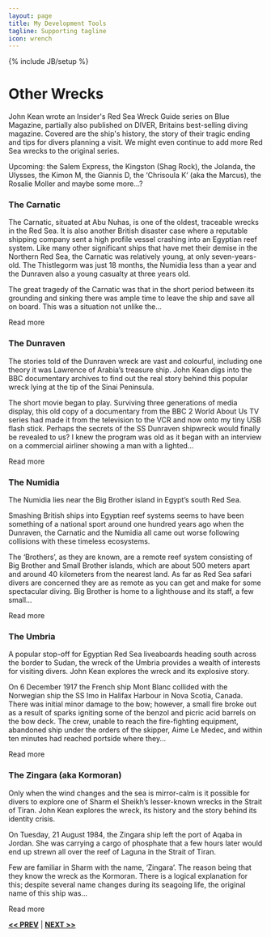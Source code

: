 ```yaml
---
layout: page
title: My Development Tools
tagline: Supporting tagline
icon: wrench
---
```

{% include JB/setup %}

# Other Wrecks
John Kean wrote an Insider's Red Sea Wreck Guide series on Blue Magazine, partially also published on DIVER, Britains best-selling diving magazine. Covered are the ship's history, the story of their tragic ending and tips for divers planning a visit. We might even continue to add more Red Sea wrecks to the original series.

Upcoming: the Salem Express, the Kingston (Shag Rock), the Jolanda, the Ulysses, the Kimon M, the Giannis D, the ‘Chrisoula K’ (aka the Marcus), the Rosalie Moller and maybe some more...?

### The Carnatic

The Carnatic, situated at Abu Nuhas, is one of the oldest, traceable wrecks in the Red Sea. It is also another British disaster case where a reputable shipping company sent a high profile vessel crashing into an Egyptian reef system. Like many other significant ships that have met their demise in the Northern Red Sea, the Carnatic was relatively young, at only seven-years-old. The Thistlegorm was just 18 months, the Numidia less than a year and the Dunraven also a young casualty at three years old.

The great tragedy of the Carnatic was that in the short period between its grounding and sinking there was ample time to leave the ship and save all on board. This was a situation not unlike the...

Read more

### The Dunraven
The stories told of the Dunraven wreck are vast and colourful, including one theory it was Lawrence of Arabia’s treasure ship. John Kean digs into the BBC documentary archives to find out the real story behind this popular wreck lying at the tip of the Sinai Peninsula. 

The short movie began to play. Surviving three generations of media display, this old copy of a documentary from the BBC 2 World About Us TV series had made it from the television to the VCR and now onto my tiny USB flash stick. Perhaps the secrets of the SS Dunraven shipwreck would finally be revealed to us? I knew the program was old as it began with an interview on a commercial airliner showing a man with a lighted...

Read more

### The Numidia
The Numidia lies near the Big Brother island in Egypt’s south Red Sea. 

Smashing British ships into Egyptian reef systems seems to have been something of a national sport around one hundred years ago when the Dunraven, the Carnatic and the Numidia all came out worse following collisions with these timeless ecosystems. 

The ‘Brothers’, as they are known, are a remote reef system consisting of Big Brother and Small Brother islands, which are about 500 meters apart and around 40 kilometers  from the nearest land. As far as Red Sea safari divers are concerned they are as remote as you can get and make for some spectacular diving. Big Brother is home to a lighthouse and its staff, a few small...

Read more

### The Umbria
A popular stop-off for Egyptian Red Sea liveaboards heading south across the border to Sudan, the wreck of the Umbria provides a wealth of interests for visiting divers. John Kean explores the wreck and its explosive story. 

On 6 December 1917 the French ship Mont Blanc collided with the Norwegian ship the SS Imo in Halifax Harbour in Nova Scotia, Canada. There was initial minor damage to the bow; however, a small fire broke out as a result of sparks igniting some of the benzol and picric acid barrels on the bow deck. The crew, unable to reach the fire-fighting equipment, abandoned ship under the orders of the skipper, Aime Le Medec, and within ten minutes had reached portside where they...

Read more

### The Zingara (aka Kormoran)
Only when the wind changes and the sea is mirror-calm is it possible for divers to explore one of Sharm el Sheikh’s lesser-known wrecks in the Strait of Tiran. John Kean explores the wreck, its history and the story behind its identity crisis. 

On Tuesday, 21 August 1984, the Zingara ship left the port of Aqaba in Jordan. She was carrying a cargo of phosphate that a few hours later would end up strewn all over the reef of Laguna in the Strait of Tiran. 

Few are familiar in Sharm with the name, ‘Zingara’. The reason being that they know the wreck as the Kormoran. There is a logical explanation for this; despite several name changes during its seagoing life, the original name of this ship was...

Read more

<a href="/book.html#top" title="The Book"><b><< PREV</b></a> &#124; <a href="/about.html#top" title="About John Kean"><b>NEXT >></b></a>
